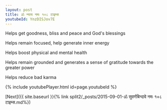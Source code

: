 ```yaml
---
layout: post
title: ॐ न्याय नमः १०८ टाइम्स
youtubeId: YnzDISJov7E
---
```

 
 
Helps get goodness, bliss and peace and God's blessings
 
Helps remain focused, help generate inner energy 
 
Helps boost physical and mental health 
 
Helps remain grounded and generates a sense of gratitude towards the greater power 
 
Helps reduce bad karma
 
 
 
 


{% include youtubePlayer.html id=page.youtubeId %}
 
[Next]({{ site.baseurl }}{% link  split2/_posts/2015-09-01-ॐ सुवर्णबिन्दावे नमः  १०८ टाइम्स.md%})
 
